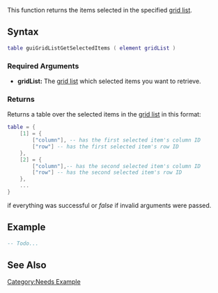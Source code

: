 This function returns the items selected in the specified [grid list](/docs/element/gui/gridlist.md "wikilink").

Syntax
------

``` lua
table guiGridListGetSelectedItems ( element gridList )
```

### Required Arguments

-   **gridList:** The [grid list](/docs/element/gui/gridlist.md "wikilink") which selected items you want to retrieve.

### Returns

Returns a table over the selected items in the [grid list](/docs/element/gui/gridlist.md "wikilink") in this format:

``` lua
table = {
    [1] = {
        ["column"], -- has the first selected item's column ID
        ["row"] -- has the first selected item's row ID
    },
    [2] = {
        ["column"],-- has the second selected item's column ID
        ["row"] -- has the second selected item's row ID
    },
    ...
}
```

if everything was successful or *false* if invalid arguments were passed.

Example
-------

``` lua
-- Todo...
```

See Also
--------

[Category:Needs Example](/docs/category-needs_example.md "wikilink")
